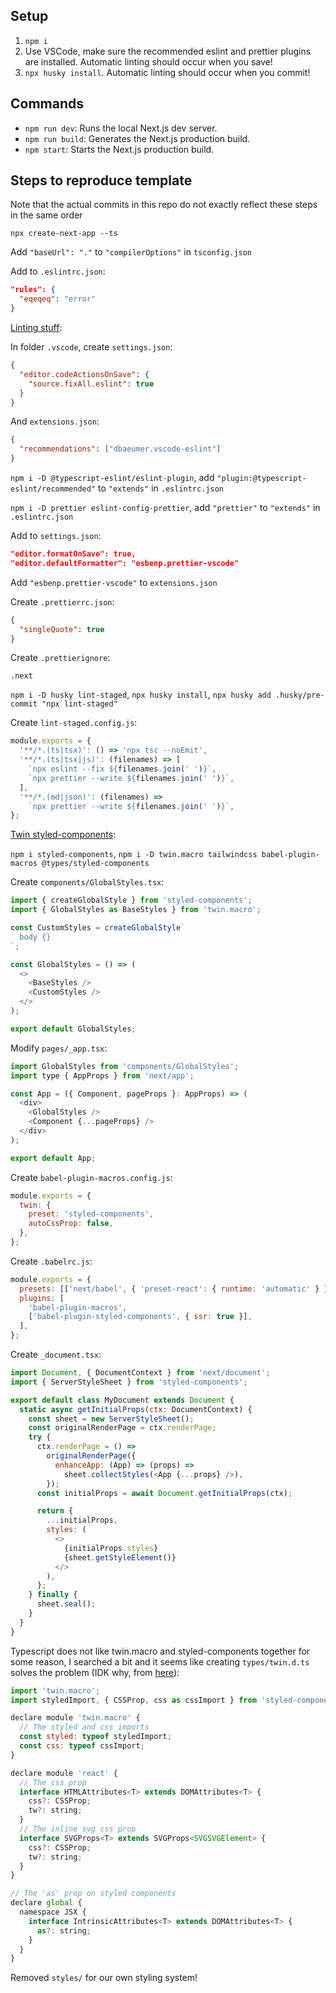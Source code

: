 ## Setup

1. `npm i`
2. Use VSCode, make sure the recommended eslint and prettier plugins are installed. Automatic linting should occur when you save!
3. `npx husky install`. Automatic linting should occur when you commit!

## Commands

- `npm run dev`: Runs the local Next.js dev server.
- `npm run build`: Generates the Next.js production build.
- `npm start`: Starts the Next.js production build.

## Steps to reproduce template

Note that the actual commits in this repo do not exactly reflect these steps in the same order

`npx create-next-app --ts`

Add `"baseUrl": "."` to `"compilerOptions"` in `tsconfig.json`

Add to `.eslintrc.json`:

```json
"rules": {
  "eqeqeq": "error"
}
```

[Linting stuff](https://paulintrognon.fr/blog/typescript-prettier-eslint-next-js):

In folder `.vscode`, create `settings.json`:

```json
{
  "editor.codeActionsOnSave": {
    "source.fixAll.eslint": true
  }
}
```

And `extensions.json`:

```json
{
  "recommendations": ["dbaeumer.vscode-eslint"]
}
```

`npm i -D @typescript-eslint/eslint-plugin`, add `"plugin:@typescript-eslint/recommended"` to `"extends"` in `.eslintrc.json`

`npm i -D prettier eslint-config-prettier`, add `"prettier"` to `"extends"` in `.eslintrc.json`

Add to `settings.json`:

```json
"editor.formatOnSave": true,
"editor.defaultFormatter": "esbenp.prettier-vscode"
```

Add `"esbenp.prettier-vscode"` to `extensions.json`

Create `.prettierrc.json`:

```json
{
  "singleQuote": true
}
```

Create `.prettierignore`:

```
.next
```

`npm i -D husky lint-staged`, `npx husky install`, `npx husky add .husky/pre-commit "npx lint-staged"`

Create `lint-staged.config.js`:

```js
module.exports = {
  '**/*.(ts|tsx)': () => 'npx tsc --noEmit',
  '**/*.(ts|tsx|js)': (filenames) => [
    `npx eslint --fix ${filenames.join(' ')}`,
    `npx prettier --write ${filenames.join(' ')}`,
  ],
  '**/*.(md|json)': (filenames) =>
    `npx prettier --write ${filenames.join(' ')}`,
};
```

[Twin styled-components](https://github.com/ben-rogerson/twin.examples/tree/master/next-styled-components):

`npm i styled-components`, `npm i -D twin.macro tailwindcss babel-plugin-macros @types/styled-components`

Create `components/GlobalStyles.tsx`:

```js
import { createGlobalStyle } from 'styled-components';
import { GlobalStyles as BaseStyles } from 'twin.macro';

const CustomStyles = createGlobalStyle`
  body {}
`;

const GlobalStyles = () => (
  <>
    <BaseStyles />
    <CustomStyles />
  </>
);

export default GlobalStyles;
```

Modify `pages/_app.tsx`:

```js
import GlobalStyles from 'components/GlobalStyles';
import type { AppProps } from 'next/app';

const App = ({ Component, pageProps }: AppProps) => (
  <div>
    <GlobalStyles />
    <Component {...pageProps} />
  </div>
);

export default App;
```

Create `babel-plugin-macros.config.js`:

```js
module.exports = {
  twin: {
    preset: 'styled-components',
    autoCssProp: false,
  },
};
```

Create `.babelrc.js`:

```js
module.exports = {
  presets: [['next/babel', { 'preset-react': { runtime: 'automatic' } }]],
  plugins: [
    'babel-plugin-macros',
    ['babel-plugin-styled-components', { ssr: true }],
  ],
};
```

Create `_document.tsx`:

```js
import Document, { DocumentContext } from 'next/document';
import { ServerStyleSheet } from 'styled-components';

export default class MyDocument extends Document {
  static async getInitialProps(ctx: DocumentContext) {
    const sheet = new ServerStyleSheet();
    const originalRenderPage = ctx.renderPage;
    try {
      ctx.renderPage = () =>
        originalRenderPage({
          enhanceApp: (App) => (props) =>
            sheet.collectStyles(<App {...props} />),
        });
      const initialProps = await Document.getInitialProps(ctx);

      return {
        ...initialProps,
        styles: (
          <>
            {initialProps.styles}
            {sheet.getStyleElement()}
          </>
        ),
      };
    } finally {
      sheet.seal();
    }
  }
}
```

Typescript does not like twin.macro and styled-components together for some reason, I searched a bit and it seems like creating `types/twin.d.ts` solves the problem (IDK why, from [here](https://github.com/ben-rogerson/twin.examples/blob/master/webpack-styled-components-typescript/types/twin.d.ts)):

```js
import 'twin.macro';
import styledImport, { CSSProp, css as cssImport } from 'styled-components';

declare module 'twin.macro' {
  // The styled and css imports
  const styled: typeof styledImport;
  const css: typeof cssImport;
}

declare module 'react' {
  // The css prop
  interface HTMLAttributes<T> extends DOMAttributes<T> {
    css?: CSSProp;
    tw?: string;
  }
  // The inline svg css prop
  interface SVGProps<T> extends SVGProps<SVGSVGElement> {
    css?: CSSProp;
    tw?: string;
  }
}

// The 'as' prop on styled components
declare global {
  namespace JSX {
    interface IntrinsicAttributes<T> extends DOMAttributes<T> {
      as?: string;
    }
  }
}
```

Removed `styles/` for our own styling system!
